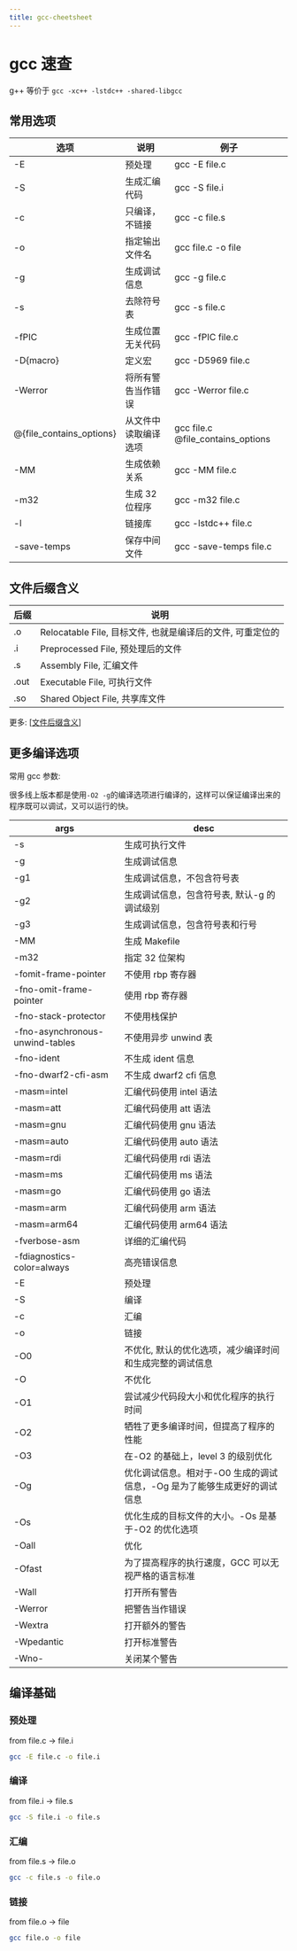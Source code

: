 ```yaml
---
title: gcc-cheetsheet
---
```


# gcc 速查

g++ 等价于 `gcc -xc++ -lstdc++ -shared-libgcc`

## 常用选项

| 选项                     | 说明                 | 例子                              |
| ------------------------ | -------------------- | --------------------------------- |
| -E                       | 预处理               | gcc -E file.c                     |
| -S                       | 生成汇编代码         | gcc -S file.i                     |
| -c                       | 只编译，不链接       | gcc -c file.s                     |
| -o                       | 指定输出文件名       | gcc file.c -o file                |
| -g                       | 生成调试信息         | gcc -g file.c                     |
| -s                       | 去除符号表           | gcc -s file.c                     |
| -fPIC                    | 生成位置无关代码     | gcc -fPIC file.c                  |
| -D{macro}                | 定义宏               | gcc -D5969 file.c                 |
| -Werror                  | 将所有警告当作错误   | gcc -Werror file.c                |
| @{file_contains_options} | 从文件中读取编译选项 | gcc file.c @file_contains_options |
| -MM                      | 生成依赖关系         | gcc -MM file.c                    |
| -m32                     | 生成 32 位程序       | gcc -m32 file.c                   |
| -l                       | 链接库               | gcc -lstdc++ file.c               |
| -save-temps              | 保存中间文件         | gcc -save-temps file.c            |

## 文件后缀含义

| 后缀 | 说明                                                       |
| ---- | ---------------------------------------------------------- |
| .o   | Relocatable File, 目标文件, 也就是编译后的文件, 可重定位的 |
| .i   | Preprocessed File, 预处理后的文件                          |
| .s   | Assembly File, 汇编文件                                    |
| .out | Executable File, 可执行文件                                |
| .so  | Shared Object File, 共享库文件                             |

更多: [[文件后缀含义]]

## 更多编译选项

常用 gcc 参数:

很多线上版本都是使用`-O2 -g`的编译选项进行编译的，这样可以保证编译出来的程序既可以调试，又可以运行的快。

| args                            | desc                                                                     |
| ------------------------------- | ------------------------------------------------------------------------ |
| -s                              | 生成可执行文件                                                           |
| -g                              | 生成调试信息                                                             |
| -g1                             | 生成调试信息，不包含符号表                                               |
| -g2                             | 生成调试信息，包含符号表, 默认-g 的调试级别                              |
| -g3                             | 生成调试信息，包含符号表和行号                                           |
| -MM                             | 生成 Makefile                                                            |
| -m32                            | 指定 32 位架构                                                           |
| -fomit-frame-pointer            | 不使用 rbp 寄存器                                                        |
| -fno-omit-frame-pointer         | 使用 rbp 寄存器                                                          |
| -fno-stack-protector            | 不使用栈保护                                                             |
| -fno-asynchronous-unwind-tables | 不使用异步 unwind 表                                                     |
| -fno-ident                      | 不生成 ident 信息                                                        |
| -fno-dwarf2-cfi-asm             | 不生成 dwarf2 cfi 信息                                                   |
| -masm=intel                     | 汇编代码使用 intel 语法                                                  |
| -masm=att                       | 汇编代码使用 att 语法                                                    |
| -masm=gnu                       | 汇编代码使用 gnu 语法                                                    |
| -masm=auto                      | 汇编代码使用 auto 语法                                                   |
| -masm=rdi                       | 汇编代码使用 rdi 语法                                                    |
| -masm=ms                        | 汇编代码使用 ms 语法                                                     |
| -masm=go                        | 汇编代码使用 go 语法                                                     |
| -masm=arm                       | 汇编代码使用 arm 语法                                                    |
| -masm=arm64                     | 汇编代码使用 arm64 语法                                                  |
| -fverbose-asm                   | 详细的汇编代码                                                           |
| -fdiagnostics-color=always      | 高亮错误信息                                                             |
| -E                              | 预处理                                                                   |
| -S                              | 编译                                                                     |
| -c                              | 汇编                                                                     |
| -o                              | 链接                                                                     |
| -O0                             | 不优化, 默认的优化选项，减少编译时间和生成完整的调试信息                 |
| -O                              | 不优化                                                                   |
| -O1                             | 尝试减少代码段大小和优化程序的执行时间                                   |
| -O2                             | 牺牲了更多编译时间，但提高了程序的性能                                   |
| -O3                             | 在-O2 的基础上，level 3 的级别优化                                       |
| -Og                             | 优化调试信息。相对于-O0 生成的调试信息，-Og 是为了能够生成更好的调试信息 |
| -Os                             | 优化生成的目标文件的大小。-Os 是基于-O2 的优化选项                       |
| -Oall                           | 优化                                                                     |
| -Ofast                          | 为了提高程序的执行速度，GCC 可以无视严格的语言标准                       |
| -Wall                           | 打开所有警告                                                             |
| -Werror                         | 把警告当作错误                                                           |
| -Wextra                         | 打开额外的警告                                                           |
| -Wpedantic                      | 打开标准警告                                                             |
| -Wno-                           | 关闭某个警告                                                             |

## 编译基础

### 预处理

from file.c -> file.i

```bash
gcc -E file.c -o file.i
```

### 编译

from file.i -> file.s

```bash
gcc -S file.i -o file.s
```

### 汇编

from file.s -> file.o

```bash
gcc -c file.s -o file.o
```

### 链接

from file.o -> file

```bash
gcc file.o -o file
```

[//begin]: # "Autogenerated link references for markdown compatibility"
[文件后缀含义]: ../others/文件后缀含义.md "文件后缀含义"
[//end]: # "Autogenerated link references"